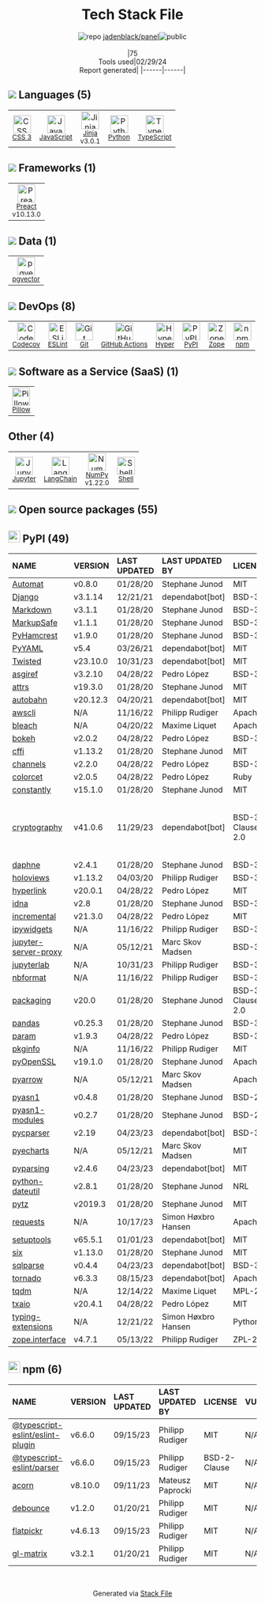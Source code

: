 <!--
&lt;--- Readme.md Snippet without images Start ---&gt;
## Tech Stack
jadenblack/panel is built on the following main stack:

- [JavaScript](https://developer.mozilla.org/en-US/docs/Web/JavaScript) – Languages
- [Jinja](https://palletsprojects.com/p/jinja/) – Templating Languages & Extensions
- [Python](https://www.python.org) – Languages
- [TypeScript](http://www.typescriptlang.org) – Languages
- [Preact](http://developit.github.io/preact/) – Javascript UI Libraries
- [pgvector](https://github.com/pgvector/pgvector/) – Database Tools
- [Codecov](https://codecov.io/) – Code Coverage
- [ESLint](http://eslint.org/) – Code Review
- [GitHub Actions](https://github.com/features/actions) – Continuous Integration
- [Hyper](https://hyper.sh/) – Containers as a Service
- [Zope](https://www.zope.org) – Web Servers
- [Pillow](https://python-pillow.github.io/) – Image Processing and Management
- [Jupyter](http://jupyter.org) – Data Science Notebooks
- [LangChain](https://github.com/hwchase17/langchain) – Large Language Model Tools
- [NumPy](http://www.numpy.org/) – Data Science Tools
- [Shell](https://en.wikipedia.org/wiki/Shell_script) – Shells

Full tech stack [here](/techstack.md)

&lt;--- Readme.md Snippet without images End ---&gt;

&lt;--- Readme.md Snippet with images Start ---&gt;
## Tech Stack
jadenblack/panel is built on the following main stack:

- <img width='25' height='25' src='https://img.stackshare.io/service/1209/javascript.jpeg' alt='JavaScript'/> [JavaScript](https://developer.mozilla.org/en-US/docs/Web/JavaScript) – Languages
- <img width='25' height='25' src='https://img.stackshare.io/service/2303/New_Project__20_.png' alt='Jinja'/> [Jinja](https://palletsprojects.com/p/jinja/) – Templating Languages & Extensions
- <img width='25' height='25' src='https://img.stackshare.io/service/993/pUBY5pVj.png' alt='Python'/> [Python](https://www.python.org) – Languages
- <img width='25' height='25' src='https://img.stackshare.io/service/1612/bynNY5dJ.jpg' alt='TypeScript'/> [TypeScript](http://www.typescriptlang.org) – Languages
- <img width='25' height='25' src='https://img.stackshare.io/service/4388/preact.png' alt='Preact'/> [Preact](http://developit.github.io/preact/) – Javascript UI Libraries
- <img width='25' height='25' src='https://img.stackshare.io/service/109221/default_b888cdf5617d936aa6aacf130911906955508639.png' alt='pgvector'/> [pgvector](https://github.com/pgvector/pgvector/) – Database Tools
- <img width='25' height='25' src='https://img.stackshare.io/service/2673/Codecov_Mark_Circle_Pink.png' alt='Codecov'/> [Codecov](https://codecov.io/) – Code Coverage
- <img width='25' height='25' src='https://img.stackshare.io/service/3337/Q4L7Jncy.jpg' alt='ESLint'/> [ESLint](http://eslint.org/) – Code Review
- <img width='25' height='25' src='https://img.stackshare.io/service/11563/actions.png' alt='GitHub Actions'/> [GitHub Actions](https://github.com/features/actions) – Continuous Integration
- <img width='25' height='25' src='https://img.stackshare.io/service/3125/xSVaubUG_400x400.jpg' alt='Hyper'/> [Hyper](https://hyper.sh/) – Containers as a Service
- <img width='25' height='25' src='https://img.stackshare.io/service/6969/zopeHIres_400x400.jpg' alt='Zope'/> [Zope](https://www.zope.org) – Web Servers
- <img width='25' height='25' src='https://img.stackshare.io/service/2375/default_1f67b0ca7416a9f52beb655f90b5602d5ef74b75.jpg' alt='Pillow'/> [Pillow](https://python-pillow.github.io/) – Image Processing and Management
- <img width='25' height='25' src='https://img.stackshare.io/service/4190/fGBUdNf__400x400.jpg' alt='Jupyter'/> [Jupyter](http://jupyter.org) – Data Science Notebooks
- <img width='25' height='25' src='https://img.stackshare.io/service/48790/default_5b6c6b73f1ff3775c85d2a1ba954cb87e30cbf13.jpg' alt='LangChain'/> [LangChain](https://github.com/hwchase17/langchain) – Large Language Model Tools
- <img width='25' height='25' src='https://img.stackshare.io/service/2179/default_332f874a2edb2686f578aa6389313efcea1eec41.png' alt='NumPy'/> [NumPy](http://www.numpy.org/) – Data Science Tools
- <img width='25' height='25' src='https://img.stackshare.io/service/4631/default_c2062d40130562bdc836c13dbca02d318205a962.png' alt='Shell'/> [Shell](https://en.wikipedia.org/wiki/Shell_script) – Shells

Full tech stack [here](/techstack.md)

&lt;--- Readme.md Snippet with images End ---&gt;
-->
<div align="center">

# Tech Stack File
![](https://img.stackshare.io/repo.svg "repo") [jadenblack/panel](https://github.com/jadenblack/panel)![](https://img.stackshare.io/public_badge.svg "public")
<br/><br/>
|75<br/>Tools used|02/29/24 <br/>Report generated|
|------|------|
</div>

## <img src='https://img.stackshare.io/languages.svg'/> Languages (5)
<table><tr>
  <td align='center'>
  <img width='36' height='36' src='https://img.stackshare.io/service/6727/css.png' alt='CSS 3'>
  <br>
  <sub><a href="https://developer.mozilla.org/en-US/docs/Web/CSS/CSS3">CSS 3</a></sub>
  <br>
  <sub></sub>
</td>

<td align='center'>
  <img width='36' height='36' src='https://img.stackshare.io/service/1209/javascript.jpeg' alt='JavaScript'>
  <br>
  <sub><a href="https://developer.mozilla.org/en-US/docs/Web/JavaScript">JavaScript</a></sub>
  <br>
  <sub></sub>
</td>

<td align='center'>
  <img width='36' height='36' src='https://img.stackshare.io/service/2303/New_Project__20_.png' alt='Jinja'>
  <br>
  <sub><a href="https://palletsprojects.com/p/jinja/">Jinja</a></sub>
  <br>
  <sub>v3.0.1</sub>
</td>

<td align='center'>
  <img width='36' height='36' src='https://img.stackshare.io/service/993/pUBY5pVj.png' alt='Python'>
  <br>
  <sub><a href="https://www.python.org">Python</a></sub>
  <br>
  <sub></sub>
</td>

<td align='center'>
  <img width='36' height='36' src='https://img.stackshare.io/service/1612/bynNY5dJ.jpg' alt='TypeScript'>
  <br>
  <sub><a href="http://www.typescriptlang.org">TypeScript</a></sub>
  <br>
  <sub></sub>
</td>

</tr>
</table>

## <img src='https://img.stackshare.io/frameworks.svg'/> Frameworks (1)
<table><tr>
  <td align='center'>
  <img width='36' height='36' src='https://img.stackshare.io/service/4388/preact.png' alt='Preact'>
  <br>
  <sub><a href="http://developit.github.io/preact/">Preact</a></sub>
  <br>
  <sub>v10.13.0</sub>
</td>

</tr>
</table>

## <img src='https://img.stackshare.io/databases.svg'/> Data (1)
<table><tr>
  <td align='center'>
  <img width='36' height='36' src='https://img.stackshare.io/service/109221/default_b888cdf5617d936aa6aacf130911906955508639.png' alt='pgvector'>
  <br>
  <sub><a href="https://github.com/pgvector/pgvector/">pgvector</a></sub>
  <br>
  <sub></sub>
</td>

</tr>
</table>

## <img src='https://img.stackshare.io/devops.svg'/> DevOps (8)
<table><tr>
  <td align='center'>
  <img width='36' height='36' src='https://img.stackshare.io/service/2673/Codecov_Mark_Circle_Pink.png' alt='Codecov'>
  <br>
  <sub><a href="https://codecov.io/">Codecov</a></sub>
  <br>
  <sub></sub>
</td>

<td align='center'>
  <img width='36' height='36' src='https://img.stackshare.io/service/3337/Q4L7Jncy.jpg' alt='ESLint'>
  <br>
  <sub><a href="http://eslint.org/">ESLint</a></sub>
  <br>
  <sub></sub>
</td>

<td align='center'>
  <img width='36' height='36' src='https://img.stackshare.io/service/1046/git.png' alt='Git'>
  <br>
  <sub><a href="http://git-scm.com/">Git</a></sub>
  <br>
  <sub></sub>
</td>

<td align='center'>
  <img width='36' height='36' src='https://img.stackshare.io/service/11563/actions.png' alt='GitHub Actions'>
  <br>
  <sub><a href="https://github.com/features/actions">GitHub Actions</a></sub>
  <br>
  <sub></sub>
</td>

<td align='center'>
  <img width='36' height='36' src='https://img.stackshare.io/service/3125/xSVaubUG_400x400.jpg' alt='Hyper'>
  <br>
  <sub><a href="https://hyper.sh/">Hyper</a></sub>
  <br>
  <sub></sub>
</td>

<td align='center'>
  <img width='36' height='36' src='https://img.stackshare.io/service/12572/-RIWgodF_400x400.jpg' alt='PyPI'>
  <br>
  <sub><a href="https://pypi.org/">PyPI</a></sub>
  <br>
  <sub></sub>
</td>

<td align='center'>
  <img width='36' height='36' src='https://img.stackshare.io/service/6969/zopeHIres_400x400.jpg' alt='Zope'>
  <br>
  <sub><a href="https://www.zope.org">Zope</a></sub>
  <br>
  <sub></sub>
</td>

<td align='center'>
  <img width='36' height='36' src='https://img.stackshare.io/service/1120/lejvzrnlpb308aftn31u.png' alt='npm'>
  <br>
  <sub><a href="https://www.npmjs.com/">npm</a></sub>
  <br>
  <sub></sub>
</td>

</tr>
</table>

## <img src='https://img.stackshare.io/saas.svg'/> Software as a Service (SaaS) (1)
<table><tr>
  <td align='center'>
  <img width='36' height='36' src='https://img.stackshare.io/service/2375/default_1f67b0ca7416a9f52beb655f90b5602d5ef74b75.jpg' alt='Pillow'>
  <br>
  <sub><a href="https://python-pillow.github.io/">Pillow</a></sub>
  <br>
  <sub></sub>
</td>

</tr>
</table>

## Other (4)
<table><tr>
  <td align='center'>
  <img width='36' height='36' src='https://img.stackshare.io/service/4190/fGBUdNf__400x400.jpg' alt='Jupyter'>
  <br>
  <sub><a href="http://jupyter.org">Jupyter</a></sub>
  <br>
  <sub></sub>
</td>

<td align='center'>
  <img width='36' height='36' src='https://img.stackshare.io/service/48790/default_5b6c6b73f1ff3775c85d2a1ba954cb87e30cbf13.jpg' alt='LangChain'>
  <br>
  <sub><a href="https://github.com/hwchase17/langchain">LangChain</a></sub>
  <br>
  <sub></sub>
</td>

<td align='center'>
  <img width='36' height='36' src='https://img.stackshare.io/service/2179/default_332f874a2edb2686f578aa6389313efcea1eec41.png' alt='NumPy'>
  <br>
  <sub><a href="http://www.numpy.org/">NumPy</a></sub>
  <br>
  <sub>v1.22.0</sub>
</td>

<td align='center'>
  <img width='36' height='36' src='https://img.stackshare.io/service/4631/default_c2062d40130562bdc836c13dbca02d318205a962.png' alt='Shell'>
  <br>
  <sub><a href="https://en.wikipedia.org/wiki/Shell_script">Shell</a></sub>
  <br>
  <sub></sub>
</td>

</tr>
</table>


## <img src='https://img.stackshare.io/group.svg' /> Open source packages (55)</h2>

## <img width='24' height='24' src='https://img.stackshare.io/service/12572/-RIWgodF_400x400.jpg'/> PyPI (49)

|NAME|VERSION|LAST UPDATED|LAST UPDATED BY|LICENSE|VULNERABILITIES|
|:------|:------|:------|:------|:------|:------|
|[Automat](https://pypi.org/project/Automat)|v0.8.0|01/28/20|Stephane Junod |MIT|N/A|
|[Django](https://pypi.org/project/Django)|v3.1.14|12/21/21|dependabot[bot] |BSD-3-Clause|N/A|
|[Markdown](https://pypi.org/project/Markdown)|v3.1.1|01/28/20|Stephane Junod |BSD-3-Clause|N/A|
|[MarkupSafe](https://pypi.org/project/MarkupSafe)|v1.1.1|01/28/20|Stephane Junod |BSD-3-Clause|N/A|
|[PyHamcrest](https://pypi.org/project/PyHamcrest)|v1.9.0|01/28/20|Stephane Junod |BSD-3-Clause|N/A|
|[PyYAML](https://pypi.org/project/PyYAML)|v5.4|03/26/21|dependabot[bot] |MIT|N/A|
|[Twisted](https://pypi.org/project/Twisted)|v23.10.0|10/31/23|dependabot[bot] |MIT|N/A|
|[asgiref](https://pypi.org/project/asgiref)|v3.2.10|04/28/22|Pedro López |BSD-3-Clause|N/A|
|[attrs](https://pypi.org/project/attrs)|v19.3.0|01/28/20|Stephane Junod |MIT|N/A|
|[autobahn](https://pypi.org/project/autobahn)|v20.12.3|04/20/21|dependabot[bot] |MIT|N/A|
|[awscli](https://pypi.org/project/awscli)|N/A|11/16/22|Philipp Rudiger |Apache-2.0|N/A|
|[bleach](https://pypi.org/project/bleach)|N/A|04/20/22|Maxime Liquet |Apache-2.0|N/A|
|[bokeh](https://pypi.org/project/bokeh)|v2.0.2|04/28/22|Pedro López |BSD-3-Clause|N/A|
|[cffi](https://pypi.org/project/cffi)|v1.13.2|01/28/20|Stephane Junod |MIT|N/A|
|[channels](https://pypi.org/project/channels)|v2.2.0|04/28/22|Pedro López |BSD-3-Clause|N/A|
|[colorcet](https://pypi.org/project/colorcet)|v2.0.5|04/28/22|Pedro López |Ruby|N/A|
|[constantly](https://pypi.org/project/constantly)|v15.1.0|01/28/20|Stephane Junod |MIT|N/A|
|[cryptography](https://pypi.org/project/cryptography)|v41.0.6|11/29/23|dependabot[bot] |BSD-3-Clause,Apache-2.0|[CVE-2024-26130](https://github.com/advisories/GHSA-6vqw-3v5j-54x4) (High)<br/>[CVE-2023-50782](https://github.com/advisories/GHSA-3ww4-gg4f-jr7f) (High)<br/>[CVE-2024-0727](https://github.com/advisories/GHSA-9v9h-cgj8-h64p) (Moderate)|
|[daphne](https://pypi.org/project/daphne)|v2.4.1|01/28/20|Stephane Junod |BSD-3-Clause|N/A|
|[holoviews](https://pypi.org/project/holoviews)|v1.13.2|04/03/20|Philipp Rudiger |BSD-3-Clause|N/A|
|[hyperlink](https://pypi.org/project/hyperlink)|v20.0.1|04/28/22|Pedro López |MIT|N/A|
|[idna](https://pypi.org/project/idna)|v2.8|01/28/20|Stephane Junod |BSD-3-Clause|N/A|
|[incremental](https://pypi.org/project/incremental)|v21.3.0|04/28/22|Pedro López |MIT|N/A|
|[ipywidgets](https://pypi.org/project/ipywidgets)|N/A|11/16/22|Philipp Rudiger |BSD-3-Clause|N/A|
|[jupyter-server-proxy](https://pypi.org/project/jupyter-server-proxy)|N/A|05/12/21|Marc Skov Madsen |BSD-3-Clause|N/A|
|[jupyterlab](https://pypi.org/project/jupyterlab)|N/A|10/31/23|Philipp Rudiger |BSD-3-Clause|N/A|
|[nbformat](https://pypi.org/project/nbformat)|N/A|11/16/22|Philipp Rudiger |BSD-3-Clause|N/A|
|[packaging](https://pypi.org/project/packaging)|v20.0|01/28/20|Stephane Junod |BSD-3-Clause,Apache-2.0|N/A|
|[pandas](https://pypi.org/project/pandas)|v0.25.3|01/28/20|Stephane Junod |BSD-3-Clause|N/A|
|[param](https://pypi.org/project/param)|v1.9.3|04/28/22|Pedro López |BSD-3-Clause|N/A|
|[pkginfo](https://pypi.org/project/pkginfo)|N/A|11/16/22|Philipp Rudiger |MIT|N/A|
|[pyOpenSSL](https://pypi.org/project/pyOpenSSL)|v19.1.0|01/28/20|Stephane Junod |Apache-2.0|N/A|
|[pyarrow](https://pypi.org/project/pyarrow)|N/A|05/12/21|Marc Skov Madsen |Apache-2.0|N/A|
|[pyasn1](https://pypi.org/project/pyasn1)|v0.4.8|01/28/20|Stephane Junod |BSD-2-Clause|N/A|
|[pyasn1-modules](https://pypi.org/project/pyasn1-modules)|v0.2.7|01/28/20|Stephane Junod |BSD-2-Clause|N/A|
|[pycparser](https://pypi.org/project/pycparser)|v2.19|04/23/23|dependabot[bot] |BSD-3-Clause|N/A|
|[pyecharts](https://pypi.org/project/pyecharts)|N/A|05/12/21|Marc Skov Madsen |MIT|N/A|
|[pyparsing](https://pypi.org/project/pyparsing)|v2.4.6|04/23/23|dependabot[bot] |MIT|N/A|
|[python-dateutil](https://pypi.org/project/python-dateutil)|v2.8.1|01/28/20|Stephane Junod |NRL|N/A|
|[pytz](https://pypi.org/project/pytz)|v2019.3|01/28/20|Stephane Junod |MIT|N/A|
|[requests](https://pypi.org/project/requests)|N/A|10/17/23|Simon Høxbro Hansen |Apache-2.0|N/A|
|[setuptools](https://pypi.org/project/setuptools)|v65.5.1|01/01/23|dependabot[bot] |MIT|N/A|
|[six](https://pypi.org/project/six)|v1.13.0|01/28/20|Stephane Junod |MIT|N/A|
|[sqlparse](https://pypi.org/project/sqlparse)|v0.4.4|04/23/23|dependabot[bot] |BSD-3-Clause|N/A|
|[tornado](https://pypi.org/project/tornado)|v6.3.3|08/15/23|dependabot[bot] |Apache-2.0|N/A|
|[tqdm](https://pypi.org/project/tqdm)|N/A|12/14/22|Maxime Liquet |MPL-2.0,MIT|N/A|
|[txaio](https://pypi.org/project/txaio)|v20.4.1|04/28/22|Pedro López |MIT|N/A|
|[typing-extensions](https://pypi.org/project/typing-extensions)|N/A|12/21/22|Simon Høxbro Hansen |Python-2.0|N/A|
|[zope.interface](https://pypi.org/project/zope.interface)|v4.7.1|05/13/22|Philipp Rudiger |ZPL-2.1|N/A|


## <img width='24' height='24' src='https://img.stackshare.io/service/1120/lejvzrnlpb308aftn31u.png'/> npm (6)

|NAME|VERSION|LAST UPDATED|LAST UPDATED BY|LICENSE|VULNERABILITIES|
|:------|:------|:------|:------|:------|:------|
|[@typescript-eslint/eslint-plugin](https://www.npmjs.com/@typescript-eslint/eslint-plugin)|v6.6.0|09/15/23|Philipp Rudiger |MIT|N/A|
|[@typescript-eslint/parser](https://www.npmjs.com/@typescript-eslint/parser)|v6.6.0|09/15/23|Philipp Rudiger |BSD-2-Clause|N/A|
|[acorn](https://www.npmjs.com/acorn)|v8.10.0|09/11/23|Mateusz Paprocki |MIT|N/A|
|[debounce](https://www.npmjs.com/debounce)|v1.2.0|01/20/21|Philipp Rudiger |MIT|N/A|
|[flatpickr](https://www.npmjs.com/flatpickr)|v4.6.13|09/15/23|Philipp Rudiger |MIT|N/A|
|[gl-matrix](https://www.npmjs.com/gl-matrix)|v3.2.1|01/20/21|Philipp Rudiger |MIT|N/A|

<br/>
<div align='center'>

Generated via [Stack File](https://github.com/marketplace/stack-file)
